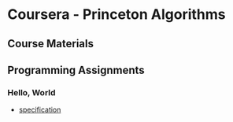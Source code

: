 # Coursera - Princeton Algorithms

## Course Materials

## Programming Assignments
### Hello, World  
- [specification](https://coursera.cs.princeton.edu/algs4/assignments/hello/specification.php)
